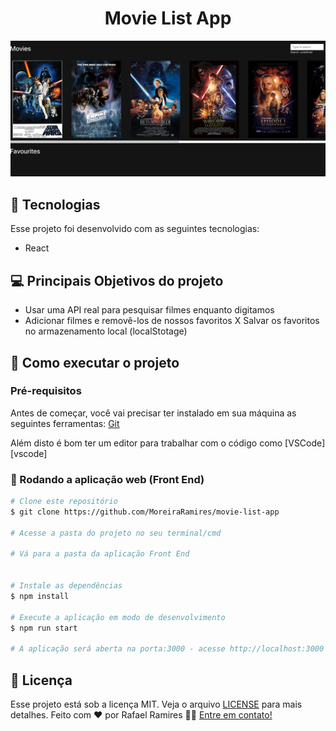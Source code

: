 <h1 align="center">
Movie List App
</h1>

<img src="/public/photo.png" alt="Movie List"/>

## 🚀 Tecnologias

Esse projeto foi desenvolvido com as seguintes tecnologias:

- React

## 💻 Principais Objetivos do projeto

- Usar uma API real para pesquisar filmes enquanto digitamos
- Adicionar filmes e removê-los de nossos favoritos
  X Salvar os favoritos no armazenamento local (localStotage)

## 🚀 Como executar o projeto

### Pré-requisitos

Antes de começar, você vai precisar ter instalado em sua máquina as seguintes ferramentas:
[Git](https://git-scm.com)

Além disto é bom ter um editor para trabalhar com o código como [VSCode][vscode]

### 🧭 Rodando a aplicação web (Front End)

```bash
# Clone este repositório
$ git clone https://github.com/MoreiraRamires/movie-list-app

# Acesse a pasta do projeto no seu terminal/cmd

# Vá para a pasta da aplicação Front End


# Instale as dependências
$ npm install

# Execute a aplicação em modo de desenvolvimento
$ npm run start

# A aplicação será aberta na porta:3000 - acesse http://localhost:3000

```

## :memo: Licença

Esse projeto está sob a licença MIT. Veja o arquivo [LICENSE](.github/LICENSE.md) para mais detalhes.
Feito com ❤️ por Rafael Ramires 👋🏽 [Entre em contato!](https://www.linkedin.com/in/rafael-ramires-791aa378/)

```

```
